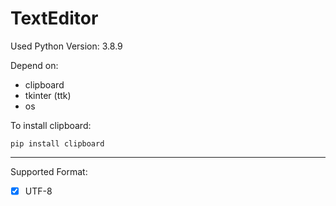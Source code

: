 # TextEditor

Used Python Version: 3.8.9

Depend on:

  - clipboard
  - tkinter (ttk)
  - os

To install clipboard:

```
pip install clipboard
```

---

Supported Format:

  - [x] UTF-8
